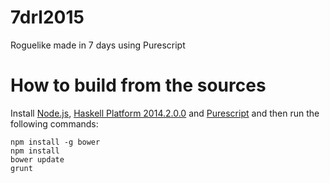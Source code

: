 # 7drl2015
Roguelike made in 7 days using Purescript

# How to build from the sources

Install [Node.js](https://nodejs.org/), [Haskell Platform 2014.2.0.0](https://www.haskell.org/platform/) and [Purescript](http://www.purescript.org/) and then run the following commands:

```
npm install -g bower
npm install
bower update
grunt
```
